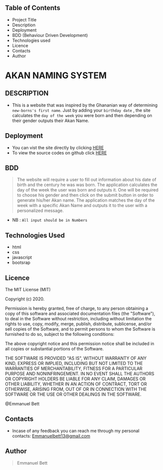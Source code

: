 ## Table of Contents

- Project Title
- Description
- Deployment
- BDD (Behaviour Driven Development)
- Technologies used
- Licence
- Contacts
- Author

# AKAN NAMING SYSTEM

## DESCRIPTION

- This is a website that was inspired by the Ghananian way of determining `new-borns's first name`. Just by adding your `birthday date` , the site calculates the `day of the week` you were born and then depending on their gender outputs their Akan Name.

## Deployment

- You can vist the site directly by clicking [HERE](https://skimanikings.github.io/Akan-Names/)
- To view the source codes on github click [HERE](https://github.com/SkimaniKings/Akan-Names)

## BDD

> The website will require a user to fill out information about his date of birth and the century he was was born.
> The application calculates the day of the week the user was born and outputs it.
> One will be required to choose his gender and then click on the submit button in order to generate his/her Akan name.
> The application matches the day of the week with a specific Akan Name and outputs it to the user with a personalized message.
- NB : `All input should be in Numbers`

## Technologies Used
- html
 - css
 - javascript
 - bootsrap 

## Licence

The MIT License (MIT)

Copyright (c) 2020.

Permission is hereby granted, free of charge, to any person obtaining a copy of this software and associated documentation files (the "Software"), to deal in the Software without restriction, including without limitation the rights to use, copy, modify, merge, publish, distribute, sublicense, and/or sell copies of the Software, and to permit persons to whom the Software is furnished to do so, subject to the following conditions:

The above copyright notice and this permission notice shall be included in all copies or substantial portions of the Software.

THE SOFTWARE IS PROVIDED "AS IS", WITHOUT WARRANTY OF ANY KIND, EXPRESS OR IMPLIED, INCLUDING BUT NOT LIMITED TO THE WARRANTIES OF MERCHANTABILITY, FITNESS FOR A PARTICULAR PURPOSE AND NONINFRINGEMENT. IN NO EVENT SHALL THE AUTHORS OR COPYRIGHT HOLDERS BE LIABLE FOR ANY CLAIM, DAMAGES OR OTHER LIABILITY, WHETHER IN AN ACTION OF CONTRACT, TORT OR OTHERWISE, ARISING FROM, OUT OF OR IN CONNECTION WITH THE SOFTWARE OR THE USE OR OTHER DEALINGS IN THE SOFTWARE.

@Emmanuel Bett

## Contacts

- Incase of any feedback you can reach me through my personal contacts:
Emmanuelbett13@gmail.com

## Author

> Emmanuel Bett